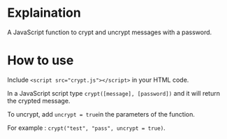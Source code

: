 # Explaination

A JavaScript function to crypt and uncrypt messages with a password.

# How to use

Include ```<script src="crypt.js"></script>``` in your HTML code. 

In a JavaScript script type ```crypt([message], [password])``` and it will return the crypted message.


To uncrypt, add ```uncrypt = true```in the parameters of the function. 

For example : ```crypt("test", "pass", uncrypt = true)```.
